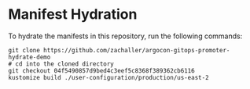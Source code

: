# Manifest Hydration

To hydrate the manifests in this repository, run the following commands:

```shell
git clone https://github.com/zachaller/argocon-gitops-promoter-hydrate-demo
# cd into the cloned directory
git checkout 04f5490857d9bed4c3eef5c8368f389362cb6116
kustomize build ./user-configuration/production/us-east-2
```

